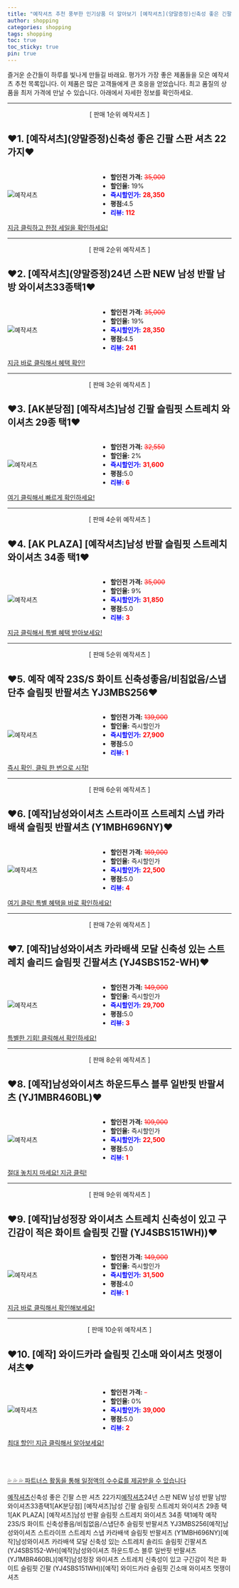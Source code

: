 ```yaml
---
title: "예작셔츠 추천 풍부한 인기상품 더 알아보기 [예작셔츠](양말증정)신축성 좋은 긴팔 스판 셔츠"
author: shopping
categories: shopping
tags: shopping
toc: true
toc_sticky: true
pin: true
---
```

즐거운 순간들이 하루를 빛나게 만들길 바래요. 평가가 가장 좋은 제품들을 모은 예작셔츠 추천 목록입니다. 이 제품은 많은 고객들에게 큰 호응을 얻었습니다. 최고 품질의 상품을 최저 가격에 만날 수 있습니다. 아래에서 자세한 정보를 확인하세요.

---
<p class="toplist" style="margin: 0 auto; display: block; width: fit-content;">[ 판매 1순위 예작셔츠 ]</p>

<h2><strong>❤️1. [예작셔츠](양말증정)신축성 좋은 긴팔 스판 셔츠 22가지❤️</strong></h2>

<div style="display: flex; align-items: center;">
    <div style="flex: 0.4;">
        <img src="https://thumbnail10.coupangcdn.com/thumbnails/remote/230x230ex/image/vendor_inventory/2a62/9ecfb2403ffc8949e2978acccbf1fa37bac58c78dc4b4d813168cfe41788.jpg" alt="예작셔츠" style="max-width: 100%;">
    </div>
    <div style="flex: 0.6; margin-left: 10px;">
        <ul>
            <li><strong>할인전 가격:</strong> <del style="color: red;">35,000</del></li>
            <li><strong>할인율:</strong> 19%</li>
            <li><span style='color:blue'><strong>즉시할인가:</strong></span> <span style='color:red'><strong>28,350</strong></span></li>
            <li><strong>평점:</strong>4.5</li>
            <li><span style='color:blue'><strong>리뷰:</strong></span> <span style='color:red'><strong>112</strong></span></li>
        </ul>
    </div>
</div>
<div class="center">
    <a href="https://selin100587001.github.io?lptag=AF9450613&subid=githubio&pageKey=6329265385&traceid=V0-153&itemId=13228146617&vendorItemId=80486289218" class="myButton">
        지금 클릭하고 한정 세일을 확인하세요!
    </a>
</div>


---
<p class="toplist" style="margin: 0 auto; display: block; width: fit-content;">[ 판매 2순위 예작셔츠 ]</p>

<h2><strong>❤️2. [예작셔츠](양말증정)24년 스판 NEW 남성 반팔 남방 와이셔츠33종택1❤️</strong></h2>

<div style="display: flex; align-items: center;">
    <div style="flex: 0.4;">
        <img src="https://thumbnail10.coupangcdn.com/thumbnails/remote/230x230ex/image/vendor_inventory/5a0b/d459da66941bfd86227bba420fe4af2973f851b142de9e78307e34f569d5.jpg" alt="예작셔츠" style="max-width: 100%;">
    </div>
    <div style="flex: 0.6; margin-left: 10px;">
        <ul>
            <li><strong>할인전 가격:</strong> <del style="color: red;">35,000</del></li>
            <li><strong>할인율:</strong> 19%</li>
            <li><span style='color:blue'><strong>즉시할인가:</strong></span> <span style='color:red'><strong>28,350</strong></span></li>
            <li><strong>평점:</strong>4.5</li>
            <li><span style='color:blue'><strong>리뷰:</strong></span> <span style='color:red'><strong>241</strong></span></li>
        </ul>
    </div>
</div>
<div class="center">
    <a href="https://selin100587001.github.io?lptag=AF9450613&subid=githubio&pageKey=7619569830&traceid=V0-153&itemId=20198289502&vendorItemId=90667544753" class="myButton">
        지금 바로 클릭해서 혜택 확인!
    </a>
</div>


---
<p class="toplist" style="margin: 0 auto; display: block; width: fit-content;">[ 판매 3순위 예작셔츠 ]</p>

<h2><strong>❤️3. [AK분당점] [예작셔츠]남성 긴팔 슬림핏 스트레치 와이셔츠 29종 택1❤️</strong></h2>

<div style="display: flex; align-items: center;">
    <div style="flex: 0.4;">
        <img src="https://thumbnail7.coupangcdn.com/thumbnails/remote/230x230ex/image/vendor_inventory/57d2/f98e3ef3cc4c3a0de6eca99615da3a94e17b3c2b01a99ed34ee9bbce1ae1.JPG" alt="예작셔츠" style="max-width: 100%;">
    </div>
    <div style="flex: 0.6; margin-left: 10px;">
        <ul>
            <li><strong>할인전 가격:</strong> <del style="color: red;">32,550</del></li>
            <li><strong>할인율:</strong> 2%</li>
            <li><span style='color:blue'><strong>즉시할인가:</strong></span> <span style='color:red'><strong>31,600</strong></span></li>
            <li><strong>평점:</strong>5.0</li>
            <li><span style='color:blue'><strong>리뷰:</strong></span> <span style='color:red'><strong>6</strong></span></li>
        </ul>
    </div>
</div>
<div class="center">
    <a href="https://selin100587001.github.io?lptag=AF9450613&subid=githubio&pageKey=7856290019&traceid=V0-153&itemId=21426957430&vendorItemId=88483066007" class="myButton">
        여기 클릭해서 빠르게 확인하세요!
    </a>
</div>


---
<p class="toplist" style="margin: 0 auto; display: block; width: fit-content;">[ 판매 4순위 예작셔츠 ]</p>

<h2><strong>❤️4. [AK PLAZA] [예작셔츠]남성 반팔 슬림핏 스트레치 와이셔츠 34종 택1❤️</strong></h2>

<div style="display: flex; align-items: center;">
    <div style="flex: 0.4;">
        <img src="https://thumbnail7.coupangcdn.com/thumbnails/remote/230x230ex/image/vendor_inventory/bf2f/0b0281bc304b6714b97bf77c553713f28415233f0e95da9afdcdaf3d93c9.JPG" alt="예작셔츠" style="max-width: 100%;">
    </div>
    <div style="flex: 0.6; margin-left: 10px;">
        <ul>
            <li><strong>할인전 가격:</strong> <del style="color: red;">35,000</del></li>
            <li><strong>할인율:</strong> 9%</li>
            <li><span style='color:blue'><strong>즉시할인가:</strong></span> <span style='color:red'><strong>31,850</strong></span></li>
            <li><strong>평점:</strong>5.0</li>
            <li><span style='color:blue'><strong>리뷰:</strong></span> <span style='color:red'><strong>3</strong></span></li>
        </ul>
    </div>
</div>
<div class="center">
    <a href="https://selin100587001.github.io?lptag=AF9450613&subid=githubio&pageKey=8066960801&traceid=V0-153&itemId=22689504750&vendorItemId=89725198528" class="myButton">
        지금 클릭해서 특별 혜택 받아보세요!
    </a>
</div>


---
<p class="toplist" style="margin: 0 auto; display: block; width: fit-content;">[ 판매 5순위 예작셔츠 ]</p>

<h2><strong>❤️5. 예작 예작 23S/S 화이트 신축성좋음/비침없음/스냅단추 슬림핏 반팔셔츠 YJ3MBS256❤️</strong></h2>

<div style="display: flex; align-items: center;">
    <div style="flex: 0.4;">
        <img src="https://thumbnail10.coupangcdn.com/thumbnails/remote/230x230ex/image/vendor_inventory/facf/c96090ac1bd1daa4bd72215fbbe37e7022bcfb76ec34ace2bdc437b2bfe6.jpg" alt="예작셔츠" style="max-width: 100%;">
    </div>
    <div style="flex: 0.6; margin-left: 10px;">
        <ul>
            <li><strong>할인전 가격:</strong> <del style="color: red;">139,000</del></li>
            <li><strong>할인율:</strong> 즉시할인가</li>
            <li><span style='color:blue'><strong>즉시할인가:</strong></span> <span style='color:red'><strong>27,900</strong></span></li>
            <li><strong>평점:</strong>5.0</li>
            <li><span style='color:blue'><strong>리뷰:</strong></span> <span style='color:red'><strong>1</strong></span></li>
        </ul>
    </div>
</div>
<div class="center">
    <a href="https://selin100587001.github.io?lptag=AF9450613&subid=githubio&pageKey=7290721437&traceid=V0-153&itemId=18633548153&vendorItemId=85768795709" class="myButton">
        즉시 확인, 클릭 한 번으로 시작!
    </a>
</div>


---
<p class="toplist" style="margin: 0 auto; display: block; width: fit-content;">[ 판매 6순위 예작셔츠 ]</p>

<h2><strong>❤️6. [예작]남성와이셔츠 스트라이프 스트레치 스냅 카라배색 슬림핏 반팔셔츠 (Y1MBH696NY)❤️</strong></h2>

<div style="display: flex; align-items: center;">
    <div style="flex: 0.4;">
        <img src="https://thumbnail8.coupangcdn.com/thumbnails/remote/230x230ex/image/vendor_inventory/04a9/df53e3c12e3298011d82f17a9849d0565342acc35f130d4a22a57efc4147.jpg" alt="예작셔츠" style="max-width: 100%;">
    </div>
    <div style="flex: 0.6; margin-left: 10px;">
        <ul>
            <li><strong>할인전 가격:</strong> <del style="color: red;">169,000</del></li>
            <li><strong>할인율:</strong> 즉시할인가</li>
            <li><span style='color:blue'><strong>즉시할인가:</strong></span> <span style='color:red'><strong>22,500</strong></span></li>
            <li><strong>평점:</strong>5.0</li>
            <li><span style='color:blue'><strong>리뷰:</strong></span> <span style='color:red'><strong>4</strong></span></li>
        </ul>
    </div>
</div>
<div class="center">
    <a href="https://selin100587001.github.io?lptag=AF9450613&subid=githubio&pageKey=8099130497&traceid=V0-153&itemId=22901755701&vendorItemId=90424898775" class="myButton">
        여기 클릭! 특별 혜택을 바로 확인하세요!
    </a>
</div>


---
<p class="toplist" style="margin: 0 auto; display: block; width: fit-content;">[ 판매 7순위 예작셔츠 ]</p>

<h2><strong>❤️7. [예작]남성와이셔츠 카라배색 모달 신축성 있는 스트레치 솔리드 슬림핏 긴팔셔츠 (YJ4SBS152-WH)❤️</strong></h2>

<div style="display: flex; align-items: center;">
    <div style="flex: 0.4;">
        <img src="https://thumbnail10.coupangcdn.com/thumbnails/remote/230x230ex/image/vendor_inventory/545e/3c4bad7b37a6fec60a42132f4be74a6d249fcd79cc4947b8a328510924cd.jpg" alt="예작셔츠" style="max-width: 100%;">
    </div>
    <div style="flex: 0.6; margin-left: 10px;">
        <ul>
            <li><strong>할인전 가격:</strong> <del style="color: red;">149,000</del></li>
            <li><strong>할인율:</strong> 즉시할인가</li>
            <li><span style='color:blue'><strong>즉시할인가:</strong></span> <span style='color:red'><strong>29,700</strong></span></li>
            <li><strong>평점:</strong>5.0</li>
            <li><span style='color:blue'><strong>리뷰:</strong></span> <span style='color:red'><strong>3</strong></span></li>
        </ul>
    </div>
</div>
<div class="center">
    <a href="https://selin100587001.github.io?lptag=AF9450613&subid=githubio&pageKey=7842394923&traceid=V0-153&itemId=21352607799&vendorItemId=88410237197" class="myButton">
        특별한 기회! 클릭해서 확인하세요!
    </a>
</div>


---
<p class="toplist" style="margin: 0 auto; display: block; width: fit-content;">[ 판매 8순위 예작셔츠 ]</p>

<h2><strong>❤️8. [예작]남성와이셔츠 하운드투스 블루 일반핏 반팔셔츠 (YJ1MBR460BL)❤️</strong></h2>

<div style="display: flex; align-items: center;">
    <div style="flex: 0.4;">
        <img src="https://thumbnail10.coupangcdn.com/thumbnails/remote/230x230ex/image/vendor_inventory/5ac5/20bb3b5965e616fd14de7e16503c77a507604faec308cde67e716906666f.jpg" alt="예작셔츠" style="max-width: 100%;">
    </div>
    <div style="flex: 0.6; margin-left: 10px;">
        <ul>
            <li><strong>할인전 가격:</strong> <del style="color: red;">109,000</del></li>
            <li><strong>할인율:</strong> 즉시할인가</li>
            <li><span style='color:blue'><strong>즉시할인가:</strong></span> <span style='color:red'><strong>22,500</strong></span></li>
            <li><strong>평점:</strong>5.0</li>
            <li><span style='color:blue'><strong>리뷰:</strong></span> <span style='color:red'><strong>1</strong></span></li>
        </ul>
    </div>
</div>
<div class="center">
    <a href="https://selin100587001.github.io?lptag=AF9450613&subid=githubio&pageKey=8192629597&traceid=V0-153&itemId=23451986972&vendorItemId=90478744137" class="myButton">
        절대 놓치지 마세요! 지금 클릭!
    </a>
</div>


---
<p class="toplist" style="margin: 0 auto; display: block; width: fit-content;">[ 판매 9순위 예작셔츠 ]</p>

<h2><strong>❤️9. [예작]남성정장 와이셔츠 스트레치 신축성이 있고 구긴감이 적은 화이트 슬림핏 긴팔 (YJ4SBS151WH))❤️</strong></h2>

<div style="display: flex; align-items: center;">
    <div style="flex: 0.4;">
        <img src="https://thumbnail8.coupangcdn.com/thumbnails/remote/230x230ex/image/vendor_inventory/8248/d114fbfeab8c612af67388db66aabcfb5cd04b46153b4bb6f7c2dd69af68.jpg" alt="예작셔츠" style="max-width: 100%;">
    </div>
    <div style="flex: 0.6; margin-left: 10px;">
        <ul>
            <li><strong>할인전 가격:</strong> <del style="color: red;">149,000</del></li>
            <li><strong>할인율:</strong> 즉시할인가</li>
            <li><span style='color:blue'><strong>즉시할인가:</strong></span> <span style='color:red'><strong>31,500</strong></span></li>
            <li><strong>평점:</strong>4.0</li>
            <li><span style='color:blue'><strong>리뷰:</strong></span> <span style='color:red'><strong>1</strong></span></li>
        </ul>
    </div>
</div>
<div class="center">
    <a href="https://selin100587001.github.io?lptag=AF9450613&subid=githubio&pageKey=8090002662&traceid=V0-153&itemId=22846263248&vendorItemId=89880965426" class="myButton">
        지금 바로 클릭해서 확인해보세요!
    </a>
</div>


---
<p class="toplist" style="margin: 0 auto; display: block; width: fit-content;">[ 판매 10순위 예작셔츠 ]</p>

<h2><strong>❤️10. [예작] 와이드카라 슬림핏 긴소매 와이셔츠 멋쟁이 셔츠❤️</strong></h2>

<div style="display: flex; align-items: center;">
    <div style="flex: 0.4;">
        <img src="https://thumbnail9.coupangcdn.com/thumbnails/remote/230x230ex/image/vendor_inventory/aaee/a24ef03f83523b35da1930c39c5d2822aee8f680255eae15f0cd17169409.png" alt="예작셔츠" style="max-width: 100%;">
    </div>
    <div style="flex: 0.6; margin-left: 10px;">
        <ul>
            <li><strong>할인전 가격:</strong> <del style="color: red;">-</del></li>
            <li><strong>할인율:</strong> 0%</li>
            <li><span style='color:blue'><strong>즉시할인가:</strong></span> <span style='color:red'><strong>39,000</strong></span></li>
            <li><strong>평점:</strong>5.0</li>
            <li><span style='color:blue'><strong>리뷰:</strong></span> <span style='color:red'><strong>2</strong></span></li>
        </ul>
    </div>
</div>
<div class="center">
    <a href="https://selin100587001.github.io?lptag=AF9450613&subid=githubio&pageKey=6965381803&traceid=V0-153&itemId=16971659941&vendorItemId=90217148373" class="myButton">
        최대 할인! 지금 클릭해서 알아보세요!
    </a>
</div>

<br><br><br>[💦 💦 💦 파트너스 활동을 통해 일정액의 수수료를 제공받을 수 있습니다](https://link.coupang.com/a/bcpT2c)<br><br>[예작셔츠](양말증정)신축성 좋은 긴팔 스판 셔츠 22가지[예작셔츠](양말증정)24년 스판 NEW 남성 반팔 남방 와이셔츠33종택1[AK분당점] [예작셔츠]남성 긴팔 슬림핏 스트레치 와이셔츠 29종 택1[AK PLAZA] [예작셔츠]남성 반팔 슬림핏 스트레치 와이셔츠 34종 택1예작 예작 23S/S 화이트 신축성좋음/비침없음/스냅단추 슬림핏 반팔셔츠 YJ3MBS256[예작]남성와이셔츠 스트라이프 스트레치 스냅 카라배색 슬림핏 반팔셔츠 (Y1MBH696NY)[예작]남성와이셔츠 카라배색 모달 신축성 있는 스트레치 솔리드 슬림핏 긴팔셔츠 (YJ4SBS152-WH)[예작]남성와이셔츠 하운드투스 블루 일반핏 반팔셔츠 (YJ1MBR460BL)[예작]남성정장 와이셔츠 스트레치 신축성이 있고 구긴감이 적은 화이트 슬림핏 긴팔 (YJ4SBS151WH))[예작] 와이드카라 슬림핏 긴소매 와이셔츠 멋쟁이 셔츠
